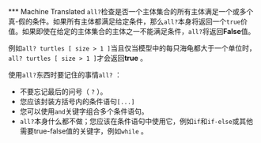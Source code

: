 ﻿*** Machine Translated
`all?`检查是否一个主体集合的所有主体满足一个或多个真-假的条件。如果所有主体都满足给定条件，那么`all?`本身将返回一个`true`价值。如果即使在给定的主体集合的主体之一不能满足条件，`all?`将返回**False**值。

例如`all? turtles [ size > 1 ]`当且仅当模型中的每只海龟都大于一个单位时，`all? turtles [ size > 1 ]`才会返回**true** 。

使用`all?`东西时要记住的事情`all?` ：

- 不要忘记最后的问号（ `?` ）。
- 您应该封装方括号内的条件语句`[...]`
- 您可以使用`and`关键字组合多个条件语句。
- `all?`本身什么都不做；您应该在条件语句中使用它，例如`if`和`if-else`或其他需要true-false值的关键字，例如`while` 。